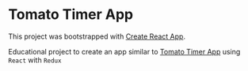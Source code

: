 # Tomato Timer App

This project was bootstrapped with [Create React App](https://github.com/facebookincubator/create-react-app).

Educational project to create an app similar to [Tomato Timer App](https://tomato-timer.com/) using `React` with `Redux`